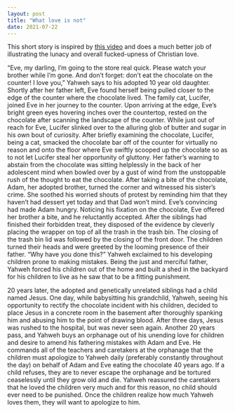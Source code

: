 ```yaml
---
layout: post
title: "What love is not"
date: 2021-07-22
---
```


This short story is inspired by [this video](https://www.youtube.com/watch?v=SGkgmU9vG_o&list=LL&index=8) and does a much better job
of illustrating the lunacy and overall fucked-upness of Christian love.

“Eve, my darling, I’m going to the store real quick. Please watch your brother while I’m gone. And don’t forget: 
don’t eat the chocolate on the counter! I love you,” Yahweh says to his adopted 10 year old daughter. Shortly after her father left, 
Eve found herself being pulled closer to the edge of the counter where the chocolate lived. The family cat, Lucifer, joined Eve in her 
journey to the counter. Upon arriving at the edge, Eve’s bright green eyes hovering inches over the countertop, rested on the chocolate 
after scanning the landscape of the counter. While just out of reach for Eve, Lucifer slinked over to the alluring glob of butter and 
sugar in his own bout of curiosity. After briefly examining the chocolate, Lucifer, being a cat, smacked the chocolate bar off of the 
counter for virtually no reason and onto the floor where Eve swiftly scooped up the chocolate so as to not let Lucifer steal her opportunity
of gluttony. Her father’s warning to abstain from the chocolate was sitting helplessly in the back of her adolescent mind when bowled 
over by a gust of wind from the unstoppable rush of the thought to eat the chocolate. After taking a bite of the chocolate, Adam, 
her adopted brother, turned the corner and witnessed his sister’s crime. She soothed his worried shouts of protest by reminding him 
that they haven’t had dessert yet today and that Dad won’t mind. Eve’s convincing had made Adam hungry. Noticing his fixation on the 
chocolate, Eve offered her brother a bite, and he reluctantly accepted. After the siblings had finished their forbidden treat, 
they disposed of the evidence by cleverly placing the wrapper on top of all the trash in the trash bin. The closing of the trash bin 
lid was followed by the closing of the front door. The children turned their heads and were greeted by the looming presence of their 
father. “Why have you done this?” Yahweh exclaimed to his developing children prone to making mistakes. Being the just and merciful father, 
Yahweh forced his children out of the home and built a shed in the backyard for his children to live as he saw that to be a fitting punishment. 

20 years later, the adopted and genetically unrelated siblings had a child named Jesus. One day, while babysitting his grandchild, 
Yahweh, seeing his opportunity to rectify the chocolate incident with his children, decided to place Jesus in a concrete room in the 
basement after thoroughly spanking him and abusing him to the point of drawing blood. After three days, Jesus was rushed to the hospital, 
but was never seen again. Another 20 years pass, and Yahweh buys an orphanage out of his unending love for children and desire to amend 
his fathering mistakes with Adam and Eve. He commands all of the teachers and caretakers at the orphanage that the children must apologize 
to Yahweh daily (preferably constantly throughout the day) on behalf of Adam and Eve eating the chocolate 40 years ago. If a child refuses,
they are to never escape the orphanage and be tortured ceaselessly until they grow old and die. Yahweh reassured the caretakers that he 
loved the children very much and for this reason, no child should ever need to be punished. Once the children realize how much Yahweh loves 
them, they will want to apologize to him.
